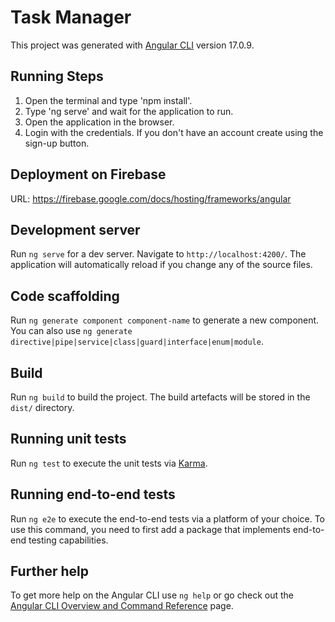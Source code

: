 # Task Manager

This project was generated with [Angular CLI](https://github.com/angular/angular-cli) version 17.0.9.

## Running Steps

1. Open the terminal and type 'npm install'.
2. Type 'ng serve' and wait for the application to run.
3. Open the application in the browser.
4. Login with the credentials. If you don't have an account create using the sign-up button.

## Deployment on Firebase
URL: https://firebase.google.com/docs/hosting/frameworks/angular

## Development server

Run `ng serve` for a dev server. Navigate to `http://localhost:4200/`. The application will automatically reload if you change any of the source files.

## Code scaffolding

Run `ng generate component component-name` to generate a new component. You can also use `ng generate directive|pipe|service|class|guard|interface|enum|module`.

## Build

Run `ng build` to build the project. The build artefacts will be stored in the `dist/` directory.

## Running unit tests

Run `ng test` to execute the unit tests via [Karma](https://karma-runner.github.io).

## Running end-to-end tests

Run `ng e2e` to execute the end-to-end tests via a platform of your choice. To use this command, you need to first add a package that implements end-to-end testing capabilities.

## Further help

To get more help on the Angular CLI use `ng help` or go check out the [Angular CLI Overview and Command Reference](https://angular.io/cli) page.
